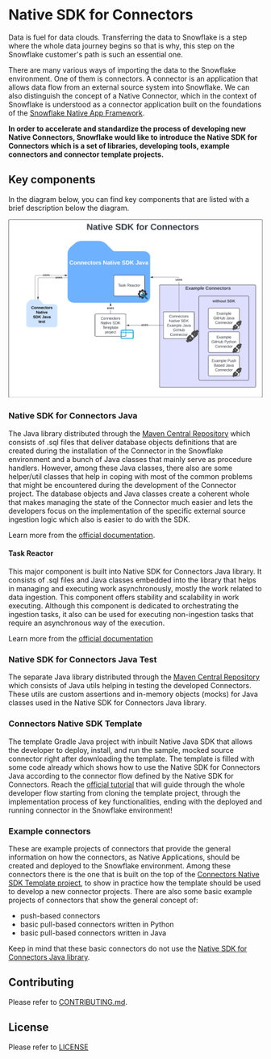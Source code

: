 # Native SDK for Connectors

Data is fuel for data clouds. Transferring the data to Snowflake is a step where the whole data journey begins so that 
is why, this step on the Snowflake customer's path is such an essential one.

There are many various ways of importing the data to the Snowflake environment. One of them is connectors. A connector 
is an application that allows data flow from an external source system into Snowflake. We can also distinguish the 
concept of a Native Connector, which in the context of Snowflake is understood as a connector application built on the 
foundations of the [Snowflake Native App Framework][Native Apps docs]. 

**In order to accelerate and standardize the process of developing new Native Connectors, Snowflake would like to introduce
the Native SDK for Connectors which is a set of libraries, developing tools, example connectors and connector template 
projects.**

## Key components

In the diagram below, you can find key components that are listed with a brief description below the diagram.

![Repository Components Diagram](./.assets/components_diagram.png)

### Native SDK for Connectors Java

The Java library distributed through the [Maven Central Repository][SDK in Maven Central] which consists of .sql files that deliver database 
objects definitions that are created during the installation of the Connector in the Snowflake environment and a bunch of 
Java classes that mainly serve as procedure handlers. However, among these Java classes, there also are some helper/util 
classes that help in coping with most of the common problems that might be encountered during the development of the Connector 
project. The database objects and Java classes create a coherent whole that makes managing the state of the Connector 
much easier and lets the developers focus on the implementation of the specific external source ingestion logic which 
also is easier to do with the SDK.

Learn more from the [official documentation][Native SDK official docs].

#### Task Reactor

This major component is built into Native SDK for Connectors Java library. It consists of .sql files and Java classes 
embedded into the library that helps in managing and executing work asynchronously, mostly the work related to data 
ingestion. This component offers stability and scalability in work executing. Although this component is dedicated to 
orchestrating the ingestion tasks, it also can be used for executing non-ingestion tasks that require an asynchronous 
way of the execution.

Learn more from the [official documentation][Task Reactor official docs]

### Native SDK for Connectors Java Test

The separate Java library distributed through the [Maven Central Repository][SDK Test in Maven Central] which consists of Java utils helping in 
testing the developed Connectors. These utils are custom assertions and in-memory objects (mocks) for Java classes used 
in the Native SDK for Connectors Java library.

### Connectors Native SDK Template

The template Gradle Java project with inbuilt Native Java SDK that allows the developer to deploy, install, and run the 
sample, mocked source connector right after downloading the template. The template is filled with some code already which 
shows how to use the Native SDK for Connectors Java according to the connector flow defined by the Native SDK for Connectors. 
Reach the [official tutorial][Template tutorial] that will guide through the whole developer flow starting
from cloning the template project, through the implementation process of key functionalities, ending with the deployed 
and running connector in the Snowflake environment!

### Example connectors

These are example projects of connectors that provide the general information on how the connectors, as Native Applications, 
should be created and deployed to the Snowflake environment. Among these connectors there is the one that is built on the 
top of the [Connectors Native SDK Template project](#connectors-native-sdk-template), to show in practice how the template 
should be used to develop a new connector projects. There are also some basic example projects of connectors that show the 
general concept of:

* push-based connectors
* basic pull-based connectors written in Python
* basic pull-based connectors written in Java

Keep in mind that these basic connectors do not use the [Native SDK for Connectors Java library](#native-sdk-for-connectors-java).

## Contributing
Please refer to [CONTRIBUTING.md][contributing].

## License
Please refer to [LICENSE][license]

[Native SDK official docs]: TODO:native_sdk_official_docs_url
[Task Reactor official docs]: TODO:task_reactor_official_docs_url
[SDK in Maven Central]: TODO:sdk_in_maven_central_url
[SDK Test in Maven Central]: TODO:sdk_in_maven_central_url
[Template tutorial]: TODO:template_tutorial_url
[Native Apps docs]: https://docs.snowflake.com/en/developer-guide/native-apps/native-apps-about

[contributing]: ./CONTRIBUTING.md
[license]: ./LICENSE
[examples]: ./examples
